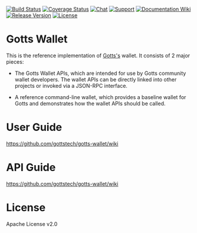 [![Build Status](https://img.shields.io/travis/gottstech/gotts-wallet/master.svg)](https://travis-ci.org/gottstech/gotts-wallet)
[![Coverage Status](https://img.shields.io/codecov/c/github/gottstech/gotts-wallet/master.svg)](https://codecov.io/gh/gottstech/gotts-wallet)
[![Chat](https://img.shields.io/gitter/room/gotts_community/Lobby.svg)](https://gitter.im/gotts_community/Lobby)
[![Support](https://img.shields.io/badge/support-on%20gitter-brightgreen.svg)](https://gitter.im/gotts_community/support)
[![Documentation Wiki](https://img.shields.io/badge/doc-wiki-blue.svg)](https://github.com/gottstech/gotts-wallet/wiki)
[![Release Version](https://img.shields.io/github/release/gottstech/gotts-wallet.svg)](https://github.com/gottstech/gotts-wallet/releases)
[![License](https://img.shields.io/github/license/gottstech/gotts-wallet.svg)](https://github.com/gottstech/gotts-wallet/blob/master/LICENSE)

# Gotts Wallet

This is the reference implementation of [Gotts's](https://github.com/gottstech/gotts) wallet. It consists of 2 major pieces:

* The Gotts Wallet APIs, which are intended for use by Gotts community wallet developers. The wallet APIs can be directly linked into other projects or invoked via a JSON-RPC interface.

* A reference command-line wallet, which provides a baseline wallet for Gotts and demonstrates how the wallet APIs should be called.

# User Guide

https://github.com/gottstech/gotts-wallet/wiki

# API Guide

https://github.com/gottstech/gotts-wallet/wiki


# License

Apache License v2.0

